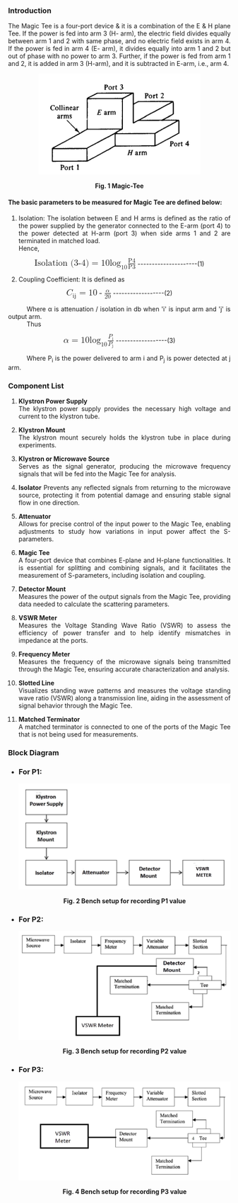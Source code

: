 ### Introduction
<div style="text-align:justify">

The Magic Tee is a four-port device & it is a combination of the E & H plane Tee. If the power is fed into arm 3 (H- arm), the electric field divides equally between arm 1 and 2 with same phase, and no electric field exists in arm 4. If the power is fed in arm 4 (E- arm), it divides equally into arm 1 and 2 but out of phase with no power to arm 3. Further, if the power is fed from arm 1 and 2, it is added in arm 3 (H-arm), and it is subtracted in E-arm, i.e., arm 4.  
  
<center>

![](images/magictee.png)

**Fig. 1 Magic-Tee**
</center>

#### The basic parameters to be measured for Magic Tee are defined below:

1.  Isolation: The isolation between E and H arms is defined as the ratio of the power supplied by the generator connected to the E-arm (port 4) to the power detected at H-arm (port 3) when side arms 1 and 2 are terminated in matched load.  
    Hence, 

<center>
 <math style='font-size:20px'>
            <mrow>
                    <mi>Isolation (3-4)</mi>  
                <mo>=</mo>
               <mi>10</mi>
                <msub subscriptshift="5px">
                        <mi>log</mi>
                        <mn>10</mn>
                    </msub>
                <mfrac>
                        <mi>P4</mi>
                        <mi>P3</mi>
                </mfrac>
            </mrow>
    </math>
    ---------------------(1)
</center>

     
  
2.  Coupling Coefficient: It is defined as 

<center>
 <math style='font-size:20px'>
            <mrow>
                   <msub subscriptshift="5px">
                        <mi>C</mi>
                        <mn>ij</mn>
                    </msub>  
                <mo>=</mo>
               <mi>10</mi>
               <mo>-</mo>
                <mfrac>
                    <mi>α</mi>
                    <mi>20</mi>
                </mfrac>
            </mrow>
    </math>
    ------------------(2)
</center>

&emsp;&emsp;&emsp;Where α is attenuation / isolation in db when 'i' is input arm and 'j' is output arm.  
&emsp;&emsp;&emsp;Thus 

<center>
 <math style='font-size:20px'>
            <mrow>
                <mi>α</mi>
                <mo>=</mo>
                <mi>10</mi>
                <msub subscriptshift="5px">
                        <mi>log</mi>
                        <mn>10</mn>
                    </msub>
                <mfrac>
                <msub subscriptshift="5px">
                        <mi>P</mi>
                        <mn>i</mn>
                    </msub>
                    <msub subscriptshift="5px">
                        <mi>P</mi>
                        <mn>j</mn>
                    </msub>
                </mfrac>
            </mrow>
    </math>
    ------------------(3)
</center>

 
&emsp;&emsp;&emsp;Where P<sub>i</sub> is the power delivered to arm i and P<sub>j</sub> is power detected at j arm.


### Component List

1. **Klystron Power Supply**  
The klystron power supply provides the necessary high voltage and current to the klystron tube.

2. **Klystron Mount**  
The klystron mount securely holds the klystron tube in place during experiments.

3. **Klystron or Microwave Source**  
Serves as the signal generator, producing the microwave frequency signals that will be fed into the Magic Tee for analysis.

4. **Isolator** 
Prevents any reflected signals from returning to the microwave source, protecting it from potential damage and ensuring stable signal flow in one direction.

5. **Attenuator**  
Allows for precise control of the input power to the Magic Tee, enabling adjustments to study how variations in input power affect the S-parameters.

6. **Magic Tee**  
A four-port device that combines E-plane and H-plane functionalities. It is essential for splitting and combining signals, and it facilitates the measurement of S-parameters, including isolation and coupling.

7. **Detector Mount**  
Measures the power of the output signals from the Magic Tee, providing data needed to calculate the scattering parameters.

8. **VSWR Meter**  
Measures the Voltage Standing Wave Ratio (VSWR) to assess the efficiency of power transfer and to help identify mismatches in impedance at the ports.

9. **Frequency Meter**  
Measures the frequency of the microwave signals being transmitted through the Magic Tee, ensuring accurate characterization and analysis.

10. **Slotted Line**  
Visualizes standing wave patterns and measures the voltage standing wave ratio (VSWR) along a transmission line, aiding in the assessment of signal behavior through the Magic Tee.

11. **Matched Terminator**  
A matched terminator is connected to one of the ports of the Magic Tee that is not being used for measurements.


### Block Diagram

*   ### **For P1:**
    
    <center>

    ![](images/block1.png)

    **Fig. 2 Bench setup for recording P1 value**

    </center>
   
    
*   ### **For P2:**
    
    <center>

    ![](images/block2.png)

    **Fig. 3 Bench setup for recording P2 value**
    </center>
    
*   ### **For P3:**
    
    <center>

    ![](images/block3.png)

    **Fig. 4 Bench setup for recording P3 value**
    </center>

    

</div>